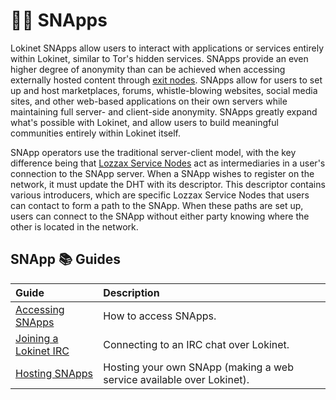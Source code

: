 # 🧑‍💻 SNApps

Lokinet SNApps allow users to interact with applications or services entirely within Lokinet, similar to Tor's hidden services. SNApps provide an even higher degree of anonymity than can be achieved when accessing externally hosted content through [exit nodes](../exit-nodes.md). SNApps allow for users to set up and host marketplaces, forums, whistle-blowing websites, social media sites, and other web-based applications on their own servers while maintaining full server- and client-side anonymity. SNApps greatly expand what's possible with Lokinet, and allow users to build meaningful communities entirely within Lokinet itself.

SNApp operators use the traditional server-client model, with the key difference being that [Lozzax Service Nodes](../../../about-the-lozzax-blockchain/lozzax-service-nodes.md) act as intermediaries in a user's connection to the SNApp server. When a SNApp wishes to register on the network, it must update the DHT with its descriptor. This descriptor contains various introducers, which are specific Lozzax Service Nodes that users can contact to form a path to the SNApp. When these paths are set up, users can connect to the SNApp without either party knowing where the other is located in the network.

## SNApp 📚 Guides

| **Guide** | **Description** |
| :--- | :--- |
| [Accessing SNApps](https://github.com/lozzahax/lozzax-docs-gitbook/tree/2ad4b1807a0f87dd4e659b4d736e63c70b9b8358/products-built-on-lozzax/lokinet/Lokinet/Guides/AccessingSNApps.md) | How to access SNApps. |
| [Joining a Lokinet IRC](https://github.com/lozzahax/lozzax-docs-gitbook/tree/2ad4b1807a0f87dd4e659b4d736e63c70b9b8358/products-built-on-lozzax/lokinet/Lokinet/Guides/LokinetIRC.md) | Connecting to an IRC chat over Lokinet. |
| [Hosting SNApps](https://github.com/lozzahax/lozzax-docs-gitbook/tree/2ad4b1807a0f87dd4e659b4d736e63c70b9b8358/products-built-on-lozzax/lokinet/Lokinet/Guides/HostingSNApps.md) | Hosting your own SNApp \(making a web service available over Lokinet\). |

